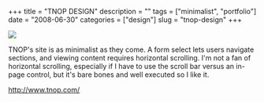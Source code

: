 +++
title = "TNOP DESIGN"
description = ""
tags = ["minimalist", "portfolio"]
date = "2008-06-30"
categories = ["design"]
slug = "tnop-design"
+++


 

  <div id="screens-thumbs" class="clearfix">
    <div class="txt-center" id="design-submission"><a href="http://www.tnop.com/"><img id='bluga-thumbnail-1325' class='bluga-thumbnail large' src='//konigi.com/media/bluga/
wt4868f2f4b3982_0.jpg'/></a></div>  
  </div>   
<p>TNOP's site is as minimalist as they come. A form select lets users navigate sections, and viewing content requires horizontal scrolling. I'm not a fan of horizontal scrolling, especially if I have to use the scroll bar versus an in-page control, but it's bare bones and well executed so I like it.</p>
<p><a href="http://www.tnop.com/">http://www.tnop.com/</a></p>




